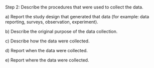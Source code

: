 Step 2: Describe the procedures that were used to collect the data.

a) Report the study design that generated that data (for example: data reporting, surveys, observation, experiment).

b) Describe the original purpose of the data collection.

c) Describe how the data were collected.

d) Report when the data were collected.

e) Report where the data were collected.

